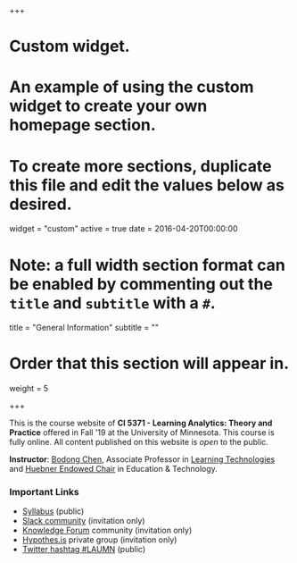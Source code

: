 +++
# Custom widget.
# An example of using the custom widget to create your own homepage section.
# To create more sections, duplicate this file and edit the values below as desired.
widget = "custom"
active = true
date = 2016-04-20T00:00:00

# Note: a full width section format can be enabled by commenting out the `title` and `subtitle` with a `#`.
title = "General Information"
subtitle = ""

# Order that this section will appear in.
weight = 5

+++

This is the course website of **CI 5371 - Learning Analytics: Theory and Practice** offered in Fall '19 at the University of Minnesota. This course is fully online. All content published on this website is *open* to the public. 

**Instructor**: [Bodong Chen](https://bodong.me/), Associate Professor in [Learning Technologies](http://www.cehd.umn.edu/ci/academics/LearningTechnologies/) and [Huebner Endowed Chair](https://www.cehd.umn.edu/giving/gifts/) in Education & Technology. 

### Important Links

- [Syllabus](https://docs.google.com/document/d/1g9Z5-V4uGmFaLvwd6vcrg6isNuyjwCwhT1DlwD5sjIQ/edit?usp=sharing) (public)
- [Slack community](https://la-mn.slack.com/) (invitation only)
- [Knowledge Forum](https://kf6.us/) community (invitation only)
- [Hypothes.is](https://hypothes.is/) private group (invitation only)
- [Twitter hashtag #LAUMN](https://twitter.com/search?q=%23LAUMN&src=typd) (public)
<!-- - [Hypothes.is public annotations](https://hypothes.is/search?q=tag%3ALAUMN) (public) -->